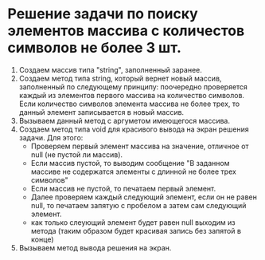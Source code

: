 # Решение задачи по поиску элементов массива с количестов символов не более 3 шт.

1. Создаем массив типа "string", заполненный заранее.
2. Создаем метод типа string, который вернет новый массив, заполненный по следующему принципу: поочередно проверяется каждый из элементов первого массива на количество символов. Если количество символов элемента массива не более трех, то данный элемент записывается в новый массив.
3. Вызываем данный метод с аргуметом имеющегося массива.
4. Создаем метод типа void для красивого вывода на экран решения задачи. Для этого:
    * Проверяем первый элемент массива на значение, отличное от null (не пустой ли массив).
    * Если массив пустой, то выводим сообщение "В заданном массиве не содержатся элементы с длинной не более трех символов"
    * Если массив не пустой, то печатаем первый элемент.
    * Далее проверяем каждый следующий элемент, если он не равен null, то печатаем запятую с пробелом а затем сам следующий элемент.
    * как только слеующий элемент будет равен null выходим из метода (таким образом будет красивая запись без запятой в конце)
5. Вызываем метод вывода решения на экран.


